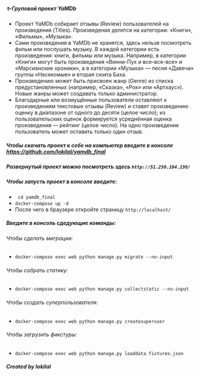 ##### ✨ Груповой проект YaMDb
- Проект YaMDb собирает отзывы (Review) пользователей на произведения (Titles). Произведения делятся на категории: «Книги», «Фильмы», «Музыка».
- Сами произведения в YaMDb не хранятся, здесь нельзя посмотреть фильм или послушать музыку.
В каждой категории есть произведения: книги, фильмы или музыка. Например, в категории «Книги» могут быть произведения «Винни-Пух и все-все-все» и «Марсианские хроники», а в категории «Музыка» — песня «Давеча» группы «Насекомые» и вторая сюита Баха.
- Произведению может быть присвоен жанр (Genre) из списка предустановленных (например, «Сказка», «Рок» или «Артхаус»). Новые жанры может создавать только администратор.
- Благодарные или возмущённые пользователи оставляют к произведениям текстовые отзывы (Review) и ставят произведению оценку в диапазоне от одного до десяти (целое число); из пользовательских оценок формируется усреднённая оценка произведения — рейтинг (целое число). На одно произведение пользователь может оставить только один отзыв.
##### Чтобы скачать проект к себе на компьютер введите в консоле https://github.com/lokilal/yamdb_final
##### Развернутый проект можно посмотреть здесь ```http://51.250.104.198/```
##### Чтобы запусть проект в консоле введите:
- ``` cd yamdb_final```
- ``` docker-compose up -d ```
- После чего в браузере откройте страницу 
```http://localhost/```
##### Введите в консоль сдедующие команды:
###### Чтобы сделать миграции:
- ``` docker-compose exec web python manage.py migrate --no-input ```
###### Чтобы собрать статику: 
- ``` docker-compose exec web python manage.py collectstatic --no-input ```
###### Чтобы создать суперпользователя: 
- ``` docker-compose exec web python manage.py createsuperuser ```
###### Чтобы загрузить фикстуры: 
- ``` docker-compose exec web python manage.py loaddata fixtures.json ```

##### Created by lokilal 

